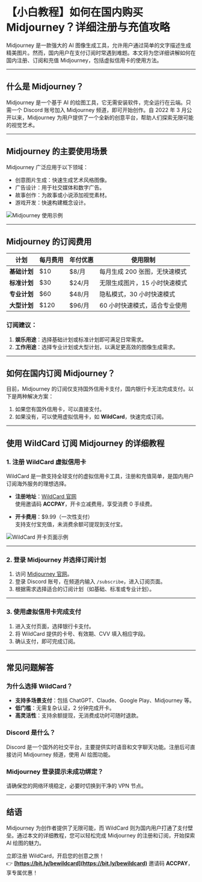 # 【小白教程】如何在国内购买 Midjourney？详细注册与充值攻略

Midjourney 是一款强大的 AI 图像生成工具，允许用户通过简单的文字描述生成精美图片。然而，国内用户在支付订阅时常遇到难题。本文将为您详细讲解如何在国内注册、订阅和充值 Midjourney，包括虚拟信用卡的使用方法。

---

## 什么是 Midjourney？

Midjourney 是一个基于 AI 的绘图工具，它无需安装软件，完全运行在云端。只需一个 Discord 账号加入 Midjourney 频道，即可开始创作。自 2022 年 3 月公开以来，Midjourney 为用户提供了一个全新的创意平台，帮助人们探索无限可能的视觉艺术。

---

## Midjourney 的主要使用场景

Midjourney 广泛应用于以下领域：
- 创意图片生成：快速生成艺术风格图像。
- 广告设计：用于社交媒体和数字广告。
- 故事创作：为故事或小说添加视觉素材。
- 游戏开发：快速构建概念设计。

![Midjourney 使用示例](https://chatd.oss-us-east-1.aliyuncs.com/img2/202402202015244.jpeg)

---

## Midjourney 的订阅费用

| 计划         | 每月费用 | 年付优惠   | 使用限制                                    |
|--------------|----------|------------|---------------------------------------------|
| **基础计划** | $10      | $8/月      | 每月生成 200 张图，无快速模式               |
| **标准计划** | $30      | $24/月     | 无限生成图片，15 小时快速模式               |
| **专业计划** | $60      | $48/月     | 隐私模式，30 小时快速模式                   |
| **大型计划** | $120     | $96/月     | 60 小时快速模式，适合专业使用               |

### 订阅建议：
1. **娱乐用途**：选择基础计划或标准计划即可满足日常需求。
2. **工作用途**：选择专业计划或大型计划，以满足更高效的图像生成需求。

---

## 如何在国内订阅 Midjourney？

目前，Midjourney 的订阅仅支持国外信用卡支付，国内银行卡无法完成支付。以下是两种解决方案：
1. 如果您有国外信用卡，可以直接支付。
2. 如果没有，可以使用虚拟信用卡，如 **WildCard**，快速完成订阅。

---

## 使用 WildCard 订阅 Midjourney 的详细教程

### 1. 注册 WildCard 虚拟信用卡
WildCard 是一款支持全球支付的虚拟信用卡工具，注册和充值简单，是国内用户订阅海外服务的理想选择。

- **注册地址**：[WildCard 官网](https://bit.ly/bewildcard)  
  使用邀请码 **ACCPAY**，开卡立减费用，享受消费 0 手续费。

- **开卡费用**：$9.99（一次性支付）  
  支持支付宝充值，未消费余额可提现到支付宝。

![WildCard 开卡页面示例](https://chatd.oss-us-east-1.aliyuncs.com/img2/202402202015871.jpeg)

---

### 2. 登录 Midjourney 并选择订阅计划
1. 访问 [Midjourney 官网](https://www.midjourney.com/home)。
2. 登录 Discord 账号，在频道内输入 `/subscribe`，进入订阅页面。
3. 根据需求选择适合的订阅计划（如基础、标准或专业计划）。

---

### 3. 使用虚拟信用卡完成支付
1. 进入支付页面，选择银行卡支付。
2. 将 WildCard 提供的卡号、有效期、CVV 填入相应字段。
3. 确认支付，即可完成订阅。

---

## 常见问题解答

### 为什么选择 WildCard？
- **支持多场景支付**：包括 ChatGPT、Claude、Google Play、Midjourney 等。
- **低门槛**：无需复杂认证，2 分钟完成开卡。
- **高灵活性**：支持余额提现，无消费成功时可随时退款。

### Discord 是什么？
Discord 是一个国外的社交平台，主要提供实时语音和文字聊天功能。注册后可直接访问 Midjourney 频道，使用 AI 绘图功能。

### Midjourney 登录提示未成功绑定？
请确保您的网络环境稳定，必要时切换到干净的 VPN 节点。

---

## 结语

Midjourney 为创作者提供了无限可能，而 WildCard 则为国内用户打通了支付壁垒。通过本文的详细教程，您可以轻松完成 Midjourney 的注册和订阅，开始探索 AI 绘图的魅力。

立即注册 WildCard，开启您的创意之旅！  
👉 **[https://bit.ly/bewildcard](https://bit.ly/bewildcard)**    邀请码 **ACCPAY**，享专属优惠！

